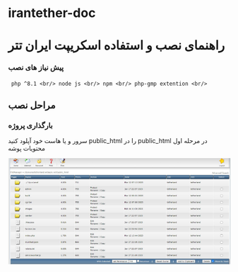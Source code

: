 # irantether-doc

# راهنمای نصب و استفاده اسکریپت ایران تتر


### پیش نیاز های نصب

` 
php ^8.1 <br/>
node js <br/>
npm <br/>
php-gmp extention <br/>
`

## مراحل نصب


### بارگذاری پروژه

سرور و یا هاست خود آپلود کنید public_html را در public_html در مرحله اول محتویات پوشه

![public_htlm](/img/01.PNG "public_html")

